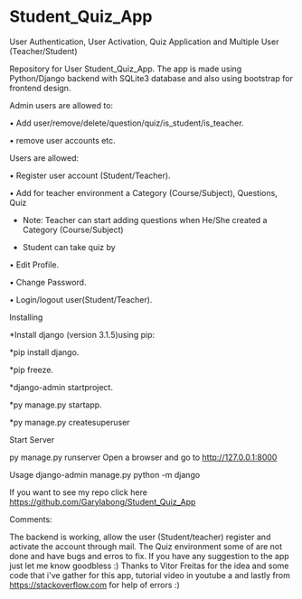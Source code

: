 # Student_Quiz_App

User Authentication, User Activation, Quiz Application and Multiple User (Teacher/Student)

Repository for User Student_Quiz_App. The app is made using Python/Django backend with SQLite3 database and also using bootstrap for frontend design.


Admin users are allowed to: 


• Add user/remove/delete/question/quiz/is_student/is_teacher.


• remove user accounts etc.


Users are allowed: 


• Register user account (Student/Teacher).

• Add for teacher environment a Category (Course/Subject), Questions, Quiz 

   * Note: Teacher can start adding questions when He/She created a Category (Course/Subject)

* Student can take quiz by 

• Edit Profile. 

• Change Password. 

• Login/logout user(Student/Teacher).


Installing 


*Install django (version 3.1.5)using pip:

*pip install django.

*pip freeze.

*django-admin startproject.

*py manage.py startapp.

*py manage.py createsuperuser


Start Server


py manage.py runserver Open a browser and go to http://127.0.0.1:8000

Usage django-admin manage.py python -m django


If you want to see my repo click here https://github.com/Garylabong/Student_Quiz_App


Comments: 

The backend is working, allow the user (Student/teacher) register and activate the account through mail. The Quiz environment some of are not done and have bugs and erros to fix. If you have any suggestion to the app just let me know goodbless  :) Thanks to Vitor Freitas for the idea and some code that i've gather for this app, tutorial video in youtube a and lastly from https://stackoverflow.com for help of errors :)
